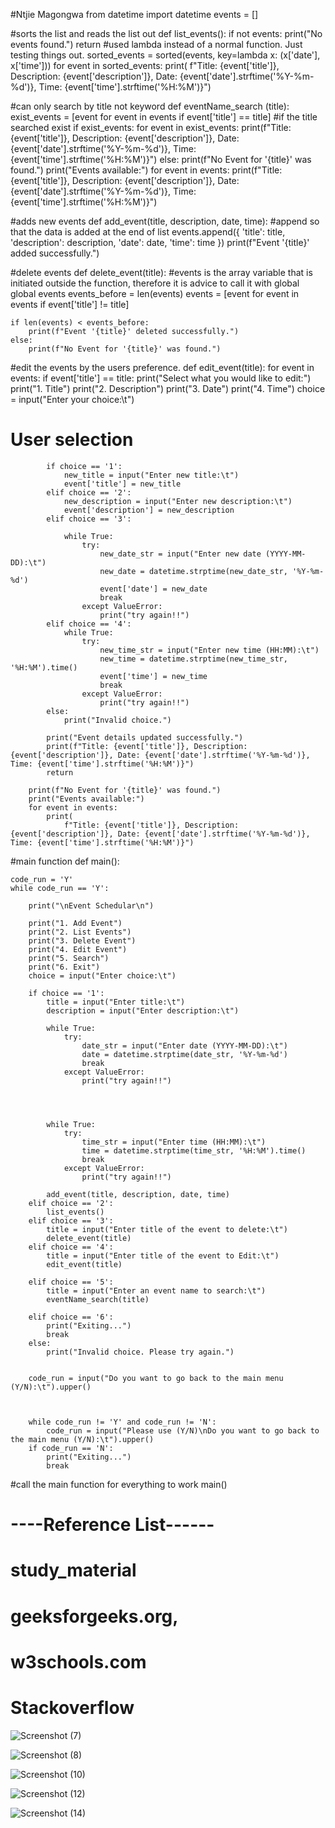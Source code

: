 #Ntjie Magongwa
from datetime import datetime
events = []

#sorts the list and reads the list out
def list_events():
    if not events:
        print("No events found.")
        return
#used lambda instead of a normal function. Just testing things out.
    sorted_events = sorted(events, key=lambda x: (x['date'], x['time']))
    for event in sorted_events:
        print(
            f"Title: {event['title']}, Description: {event['description']}, Date: {event['date'].strftime('%Y-%m-%d')}, Time: {event['time'].strftime('%H:%M')}")

#can only search by title not keyword
def eventName_search (title):
        exist_events = [event for event in events if event['title'] == title]
#if the title searched exist
        if exist_events:
            for event in exist_events:
                print(f"Title: {event['title']}, Description: {event['description']}, Date: {event['date'].strftime('%Y-%m-%d')}, Time: {event['time'].strftime('%H:%M')}")
        else:
            print(f"No Event for '{title}' was found.")
            print("Events available:")
            for event in events:
                print(f"Title: {event['title']}, Description: {event['description']}, Date: {event['date'].strftime('%Y-%m-%d')}, Time: {event['time'].strftime('%H:%M')}")


#adds new events
def add_event(title, description, date, time):
    #append so that the data  is added at the end of list
    events.append({
        'title': title,
        'description': description,
        'date': date,
        'time': time
    })
    print(f"Event '{title}' added successfully.")

#delete events
def delete_event(title):
    #events is the array variable that is initiated outside the function, therefore it is advice to call it with global
    global events
    events_before = len(events)
    events = [event for event in events if event['title'] != title]

    if len(events) < events_before:
        print(f"Event '{title}' deleted successfully.")
    else:
        print(f"No Event for '{title}' was found.")


#edit the events by the users preference.
def edit_event(title):
    for event in events:
        if event['title'] == title:
            print("Select what you would like to edit:")
            print("1. Title")
            print("2. Description")
            print("3. Date")
            print("4. Time")
            choice = input("Enter your choice:\t")
# User selection
            if choice == '1':
                new_title = input("Enter new title:\t")
                event['title'] = new_title
            elif choice == '2':
                new_description = input("Enter new description:\t")
                event['description'] = new_description
            elif choice == '3':

                while True:
                    try:
                        new_date_str = input("Enter new date (YYYY-MM-DD):\t")
                        new_date = datetime.strptime(new_date_str, '%Y-%m-%d')
                        event['date'] = new_date
                        break
                    except ValueError:
                        print("try again!!")
            elif choice == '4':
                while True:
                    try:
                        new_time_str = input("Enter new time (HH:MM):\t")
                        new_time = datetime.strptime(new_time_str, '%H:%M').time()
                        event['time'] = new_time
                        break
                    except ValueError:
                        print("try again!!")
            else:
                print("Invalid choice.")

            print("Event details updated successfully.")
            print(f"Title: {event['title']}, Description: {event['description']}, Date: {event['date'].strftime('%Y-%m-%d')}, Time: {event['time'].strftime('%H:%M')}")
            return

        print(f"No Event for '{title}' was found.")
        print("Events available:")
        for event in events:
            print(
                f"Title: {event['title']}, Description: {event['description']}, Date: {event['date'].strftime('%Y-%m-%d')}, Time: {event['time'].strftime('%H:%M')}")

#main function
def main():

    code_run = 'Y'
    while code_run == 'Y':

        print("\nEvent Schedular\n")

        print("1. Add Event")
        print("2. List Events")
        print("3. Delete Event")
        print("4. Edit Event")
        print("5. Search")
        print("6. Exit")
        choice = input("Enter choice:\t")

        if choice == '1':
            title = input("Enter title:\t")
            description = input("Enter description:\t")

            while True:
                try:
                    date_str = input("Enter date (YYYY-MM-DD):\t")
                    date = datetime.strptime(date_str, '%Y-%m-%d')
                    break
                except ValueError:
                    print("try again!!")




            while True:
                try:
                    time_str = input("Enter time (HH:MM):\t")
                    time = datetime.strptime(time_str, '%H:%M').time()
                    break
                except ValueError:
                    print("try again!!")

            add_event(title, description, date, time)
        elif choice == '2':
            list_events()
        elif choice == '3':
            title = input("Enter title of the event to delete:\t")
            delete_event(title)
        elif choice == '4':
            title = input("Enter title of the event to Edit:\t")
            edit_event(title)

        elif choice == '5':
            title = input("Enter an event name to search:\t")
            eventName_search(title)

        elif choice == '6':
            print("Exiting...")
            break
        else:
            print("Invalid choice. Please try again.")


        code_run = input("Do you want to go back to the main menu (Y/N):\t").upper()



        while code_run != 'Y' and code_run != 'N':
            code_run = input("Please use (Y/N)\nDo you want to go back to the main menu (Y/N):\t").upper()
        if code_run == 'N':
            print("Exiting...")
            break




#call the main function for everything to work
main()


# ----Reference List------
# study_material
# geeksforgeeks.org,
# w3schools.com
# Stackoverflow


![Screenshot (7)](https://github.com/00General00/ESA-/assets/73006104/5ecc6dc0-55b2-4d78-b6c4-f71ee25fe843)

![Screenshot (8)](https://github.com/00General00/ESA-/assets/73006104/914fac02-5ecc-4a02-8599-019b3cdeb851)


![Screenshot (10)](https://github.com/00General00/ESA-/assets/73006104/3266c746-7ced-4602-8af9-ab5dff05a6c5)

![Screenshot (12)](https://github.com/00General00/ESA-/assets/73006104/c0dc10e0-5d5c-45af-812e-6113dec9fd7f)

![Screenshot (14)](https://github.com/00General00/ESA-/assets/73006104/7244264f-f4ce-489c-9de2-828ded06c0b2)

